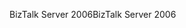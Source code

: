 <span data-ttu-id="4a404-101">BizTalk Server 2006</span><span class="sxs-lookup"><span data-stu-id="4a404-101">BizTalk Server 2006</span></span>